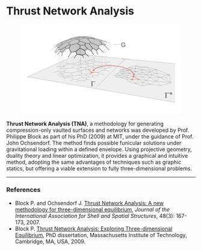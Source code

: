 # Thrust Network Analysis

<figure><img src="../.gitbook/assets/RV_TNA.png" alt=""><figcaption></figcaption></figure>

**Thrust Network Analysis (TNA)**, a methodology for generating compression-only vaulted surfaces and networks was developed by Prof. Philippe Block as part of his PhD (2009) at MIT, under the guidance of Prof. John Ochsendorf. The method finds possible funicular solutions under gravitational loading within a defined envelope. Using projective geometry, duality theory and linear optimization, it provides a graphical and intuitive method, adopting the same advantages of techniques such as graphic statics, but offering a viable extension to fully three-dimensional problems.‌

***

### References <a href="#references" id="references"></a>

* Block P. and Ochsendorf J. [Thrust Network Analysis: A new methodology for three-dimensional equilibrium](https://block.arch.ethz.ch/brg/content/publication/thrust-network-analysis-a-new-methodology-for-three-dimensional-equilibrium), _Journal of the International Association for Shell and Spatial Structures_, 48(3): 167-173, 2007.‌
* Block P. [Thrust Network Analysis: Exploring Three-dimensional Equilibrium](https://block.arch.ethz.ch/brg/publications/361), PhD dissertation, Massachusetts Institute of Technology, Cambridge, MA, USA, 2009.
